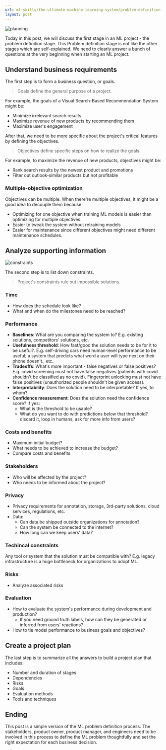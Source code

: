 ```yaml
---
url: ml-skills/the-ultimate-machine-learning-system/problem-definition
layout: post
---
```


![planning][planning]

Today in this post, we will discuss the first stage in an ML project - the problem definition stage. This Problem definition stage is not like the other stages which are self-explained. We need to clearly answer a bunch of questions at the very beginning when starting an ML project.

<toc>

## Understand business requirements

The first step is to form a business question, or goals.

> Goals define the general purpose of a project.

For example, the goals of a Visual Search-Based Recommendation System might be:

- Minimize irrelevant search results
- Maximize revenue of new products by recommending them
- Maximize user's engagement

After that, we need to be more specific about the project's critical features by defining the objectives.

> Objectives define specific steps on how to realize the goals.

For example, to maximize the revenue of new products, objectives might be:

- Rank search results by the newest product and promotions
- Filter out outlook-similar products but not profitable

### Multiple-objective optimization

Objectives can be multiple. When there're multiple objectives, it might be a good idea to decouple them because:

- Optimizing for one objective when training ML models is easier than optimizing for multiple objectives.
- Easier to tweak the system without retraining models
- Easier for maintenance since different objectives might need different maintenance schedules.

## Analyze supporting information

![constraints][constraints]

The second step is to list down constraints.

> Project's constraints rule out impossible solutions.

### Time

- How does the schedule look like?
- What and when do the milestones need to be reached?

### Performance

- **Baselines**: What are you comparing the system to? E.g. existing solutions, competitors' solutions, etc.
- **Usefulness threshold**: How fast/good the solution needs to be for it to be useful?. E.g. self-driving cars need human-level performance to be useful; a system that predicts what word a user will type next on their phone doesn't., etc.
- **Tradeoffs**: What's more important - false negatives or false positives? E.g. covid screening must not have false negatives (patients with covid shouldn't be classified as no covid). Fingerprint unlocking must not have false positives (unauthorized people shouldn't be given access).
- **Interpretability**: Does the solution need to be interpretable? If yes, to whom?
- **Confidence measurement**: Does the solution need the confidence score? If yes:
  - What is the threshold to be usable?
  - What do you want to do with predictions below that threshold? discard it, loop in humans, ask for more info from users?

### Costs and benefits

- Maximum initial budget?
- What needs to be achieved to increase the budget?
- Compare costs and benefits

### Stakeholders

- Who will be affected by the project?
- Who needs to be informed about the project?

### Privacy

- Privacy requirements for annotation, storage, 3rd-party solutions, cloud services, regulations, etc.
- Data:
  - Can data be shipped outside organizations for annotation?
  - Can the system be connected to the internet?
  - How long can we keep users' data?

### Techincal constraints

Any tool or system that the solution must be compatible with? E.g. legacy infrastructure is a huge bottleneck for organizations to adopt ML.

### Risks

- Analyze associated risks

### Evaluation

- How to evaluate the system's performance during development and production?
  - If you need ground truth labels, how can they be generated or inferred from users' reactions?
- How to tie model performance to business goals and objectives?

## Create a project plan

The last step is to summarize all the answers to build a project plan that includes:

- Number and duration of stages
- Dependencies
- Risks
- Goals
- Evaluation methods
- Tools and techniques

## Ending

This post is a simple version of the ML problem definition process. The stakeholders, product owner, product manager, and engineers need to be involved in this process to define the ML problem thoughtfully and set the right expectation for each business decision.

<!-- MARKDOWN LINKS & IMAGES -->

[planning]: /assets/images/ml-skills/the-ultimate-machine-learning-system/problem-definition/planning.jpg
[constraints]: /assets/images/ml-skills/the-ultimate-machine-learning-system/problem-definition/constraints.png
